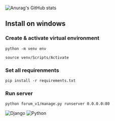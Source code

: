 ![Anurag's GitHub stats](https://github-readme-stats.vercel.app/api?username=Ray-Not)

## Install on windows
### Create & activate virtual environment
```
python -m venv env
```
```
source venv/Scripts/Activate
```
### Set all requirenments
```
pip install -r requirements.txt
```
### Run server
```
python forum_v1/manage.py runserver 0.0.0.0:80
```

![Django](https://img.shields.io/badge/django-%23092E20.svg?style=for-the-badge&logo=django&logoColor=white)
![Python](https://img.shields.io/badge/python-3670A0?style=for-the-badge&logo=python&logoColor=ffdd54)